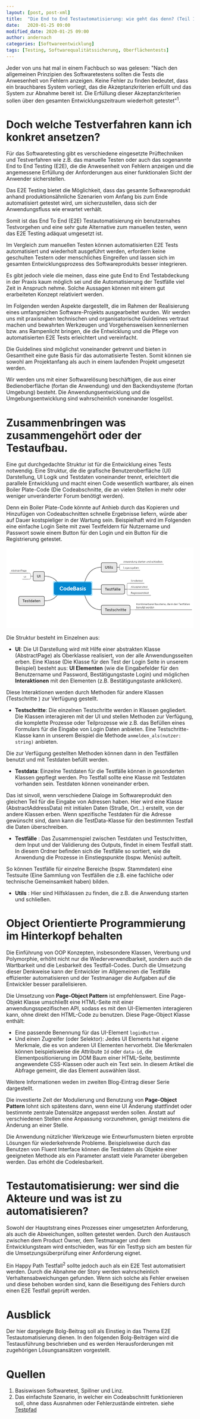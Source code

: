 ```yaml
---
layout: [post, post-xml]                                                # Pflichtfeld. Nicht ändern!
title:  "Die End to End Testautomatisierung: wie geht das denn? (Teil 1)"          # Pflichtfeld. Bitte einen Titel für den Blog Post angeben.
date:   2020-01-25 09:00                                                # Pflichtfeld. Format "YYYY-MM-DD HH:MM". Muss für Veröffentlichung in der Vergangenheit liegen. (Für Preview egal)
modified_date: 2020-01-25 09:00
author: andernach                                                       # Pflichtfeld. Es muss in der "authors.yml" einen Eintrag mit diesem Namen geben.
categories: [Softwareentwicklung]                                         # Pflichtfeld. Maximal eine der angegebenen Kategorien verwenden.
tags: [Testing, Softwarequalitätssicherung, Oberflächentests]           # Optional.
---
```


Jeder von uns hat mal in einem Fachbuch so was gelesen: "Nach den allgemeinen Prinzipien des Softwaretestens sollten die Tests die Anwesenheit von Fehlern anzeigen.
Keine Fehler zu finden bedeutet, dass ein brauchbares System vorliegt, das die Akzeptanzkriterien erfüllt und das System zur Abnahme bereit ist.
Die Erfüllung dieser Akzeptanzkriterien sollen über den gesamten Entwicklungszeitraum wiederholt getestet"<sup>1</sup>.

# Doch welche Testverfahren kann ich konkret ansetzen?

Für das Softwaretesting gibt es verschiedene eingesetzte Prüftechniken und Testverfahren wie z.B. das manuelle Testen oder auch das sogenannte End to End Testing (E2E), die die Anwesenheit von Fehlern anzeigen und die angemessene Erfüllung der Anforderungen aus einer funktionalen Sicht der Anwender sicherstellen.

Das E2E Testing bietet die Möglichkeit, dass das gesamte Softwareprodukt anhand produktionsähnliche Szenarien vom Anfang bis zum Ende automatisiert getestet wird, um sicherzustellen, dass sich der Anwendungsfluss wie erwartet verhält.

Somit ist das End To End (E2E) Testautomatisierung ein benutzernahes Testvorgehen und eine sehr gute Alternative zum manuellen testen, wenn das E2E Testing adäquat umgesetzt ist.

Im Vergleich zum manuellen Testen können automatisierten E2E Tests automatisiert und wiederholt ausgeführt werden, erfordern keine geschulten Testern oder menschliches Eingreifen und lassen sich im gesamten Entwicklungsprozess des Softwareprodukts besser integrieren.

Es gibt jedoch viele die meinen, dass eine gute End to End Testabdeckung in der Praxis kaum möglich sei und die Automatisierung der Testfälle viel Zeit in Anspruch nehme.
Solche Aussagen können mit einem gut erarbeiteten Konzept relativiert werden.

Im Folgenden werden Aspekte dargestellt, die im Rahmen der Realisierung eines umfangreichen Software-Projekts ausgearbeitet wurden.
Wir werden uns mit praxisnahen technischen und organisatorische Guidelines vertraut machen und bewahrten Werkzeugen und Vorgehensweisen kennenlernen bzw. ans Rampenlicht bringen, die die Entwicklung und die Pflege von automatisierten E2E Tests erleichtert und vereinfacht.

Die Guidelines sind möglichst voneinander getrennt und bieten in Gesamtheit eine gute Basis für das automatisierte Testen.
Somit können sie sowohl am Projektanfang als auch in einem laufenden Projekt umgesetzt werden.

Wir werden uns mit einer Softwarelösung beschäftigen, die aus einer Bedienoberfläche (fortan die Anwendung) und den Backendsysteme (fortan Umgebung) besteht.
Die Anwendungsentwicklung und die Umgebungsentwicklung sind wahrscheinlich voneinander losgelöst. 


# Zusammenbringen was zusammengehört oder der Testaufbau.


Eine gut durchgedachte Struktur ist für die Entwicklung eines Tests notwendig.
Eine Struktur, die die grafische Benutzeroberfläche (UI) Darstellung, UI Logik und Testdaten voneinander trennt, erleichtert die parallele Entwicklung und macht einen Code wesentlich wartbarer, als einen Boiler Plate-Code (Die Codeabschnitte, die an vielen Stellen in mehr oder weniger unveränderter Forum benötigt werden).

Denn ein Boiler Plate-Code könnte auf Anhieb durch das Kopieren und Hinzufügen von Codeabschnitten schnelle Ergebnisse liefern, würde aber auf Dauer kostspieliger in der Wartung sein. 
Beispielhaft wird im Folgenden eine einfache Login Seite mit zwei Textfeldern für Nutzername und Passwort sowie einem Button für den Login und ein Button für die Registrierung getestet.

![Vorgeschlagene Struktur](/assets/images/posts/Die-End-to-End-Testautomatisierung-wie-geht-das-denn/struktur.png)
      
Die Struktur besteht im Einzelnen aus: 	
* **UI**: Die UI Darstellung wird mit Hilfe einer abstrakten Klasse (AbstractPage) als Oberklasse realisiert, von der alle Anwendungsseiten erben.
Eine Klasse (Die Klasse für den Test der Login Seite in unserem Beispiel) besteht aus: **UI Elementen** (wie die Eingabefelder für den Benutzername und Password, Bestätigungstaste Login) und möglichen **Interaktionen** mit den Elementen (z.B. Bestätigungstaste anklicken).

Diese Interaktionen werden durch Methoden für andere Klassen (Testschritte ) zur Verfügung gestellt. 
* **Testschritte**: Die einzelnen Testschritte werden in Klassen gegliedert.
Die Klassen interagieren mit der UI und stellen Methoden zur Verfügung, die komplette Prozesse oder Teilprozesse wie z.B. das Befüllen eines Formulars für die Eingabe von Login Daten anbieten.
Eine Testschritte-Klasse kann in unserem Beispiel die Methode ```anmelden_als(nutzer: string)``` anbieten.

Die zur Verfügung gestellten Methoden können dann in den Testfällen benutzt und mit Testdaten befüllt werden.
* **Testdata**: Einzelne Testdaten für die Testfälle können in gesonderten Klassen gepflegt werden.
Pro Testfall sollte eine Klasse mit Testdaten vorhanden sein.
Testdaten können voneinander erben.

Das ist sinvoll, wenn verschiedene Dialoge im Softwareprodukt den gleichen Teil für die Eingabe von Adressen haben.
Hier wird eine Klasse (AbstractAddressData) mit initialen Daten (Straße, Ort...) erstellt, von der andere Klassen erben.
Wenn spezifische Testdaten für die Adresse gewünscht sind, dann kann die TestData-Klasse für den bestimmten Testfall die Daten überschreiben.
* **Testfälle** : Das Zusammenspiel zwischen Testdaten und Testschritten, dem Input und der Validierung des Outputs, findet in einem Testfall statt.
In diesem Ordner befinden sich die Testfälle so sortiert, wie die Anwendung die Prozesse in Einstiegspunkte (bspw. Menüs) aufteilt.

So können Testfälle für einzelne Bereiche (bspw. Stammdaten) eine Testsuite (Eine Sammlung von Testfällen die z.B. eine fachliche oder technische Gemeinsamkeit haben) bilden.
* **Utils** : Hier sind Hilfsklassen zu finden, die z.B. die Anwendung starten und schließen.


# Object Orientierte Programmierung im Hinterkopf behalten


Die Einführung von OOP Konzepten, insbesondere Klassen, Vererbung und Polymorphie, erhöht nicht nur die Wiederverwendbarkeit, sondern auch die Wartbarkeit und die Lesbarkeit des Testfall-Codes.
Durch die Umsetzung dieser Denkweise kann der Entwickler im Allgemeinen die Testfälle effizienter automatisieren und der Testmanager die Aufgaben auf die Entwickler besser parallelisieren. 

Die Umsetzung von **Page-Object Pattern** ist empfehlenswert.
Eine Page-Objekt Klasse umschließt eine HTML-Seite mit einer anwendungsspezifischen API, sodass es mit den UI-Elementen interagieren kann, ohne direkt den HTML-Code zu benutzen.
Diese Page-Object Klasse enthält:

* Eine passende Benennung für das UI-Element ```loginButton ```.
* Und einen Zugreifer (oder Selektor): Jedes UI Elements hat eigene Merkmale, die es von anderen UI Elementen hervorhebt.
Die Merkmalen können beispielsweise die Attribute ```Id``` oder ```data-id```, die Elementpositionierung im DOM Baum einer HTML-Seite, bestimmte angewendete CSS-Klassen oder auch ein Text sein. 
In diesem Artikel die Abfrage gemeint, die das Element auswählen lässt. 

Weitere Informationen weden im zweiten Blog-Eintrag dieser Serie dargestellt.

Die investierte Zeit der Modulierung und Benutzung von **Page-Object Pattern** lohnt sich spätestens dann, wenn eine UI Änderung stattfindet oder bestimmte zentrale Datensätze angepasst werden sollen.
Anstatt auf verschiedenen Stellen eine Anpassung vorzunehmen, genügt meistens die Änderung an einer Stelle.

Die Anwendung nützlicher Werkzeuge wie Entwurfsmustern bieten erprobte Lösungen für wiederkehrende Probleme.
Beispielsweise durch das Benutzen von Fluent Interface können die Testdaten als Objekte einer geeigneten Methode als ein Parameter anstatt viele Parameter übergeben werden.
Das erhöht die Codelesbarkeit.

# Testautomatisierung: wer sind die Akteure und was ist zu automatisieren?


Sowohl der Hauptstrang eines Prozesses einer umgesetzten Anforderung, als auch die Abweichungen, sollten getestet werden. 
Durch den Austausch zwischen dem Product Owner, dem Testmanager und dem Entwicklungsteam wird entschieden, was für ein Testtyp sich am besten für die Umsetzungsüberprüfung einer Anforderung eignet. 

Ein Happy Path Testfall<sup>2</sup> sollte jedoch auch als ein E2E Test automatisiert werden.
Durch die Abnahme der Story werden wahrscheinlich Verhaltensabweichungen gefunden.
Wenn sich solche als Fehler erweisen und diese behoben worden sind, kann die Beseitigung des Fehlers durch einen E2E Testfall geprüft werden. 


# Ausblick


Der hier dargelegte Bolg-Beitrag soll als Einstieg in das Thema E2E Testautomatisierung dienen.
In den folgenden Bolg-Beiträgen wird die Testausführung beschrieben und es werden Herausforderungen mit zugehörigen Lösungsansätzen vorgestellt.
   
   
# Quellen


1. Basiswissen Softwaretest, Spillner und Linz.
2. Das einfachste Szenario, in welcher ein Codeabschnitt funktionieren soll, ohne dass Ausnahmen oder Fehlerzustände eintreten.
siehe [Testpfad](https://de.wikipedia.org/wiki/Testpfad)
